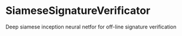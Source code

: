 # SiameseSignatureVerificator
Deep siamese inception neural netfor for off-line signature verification
